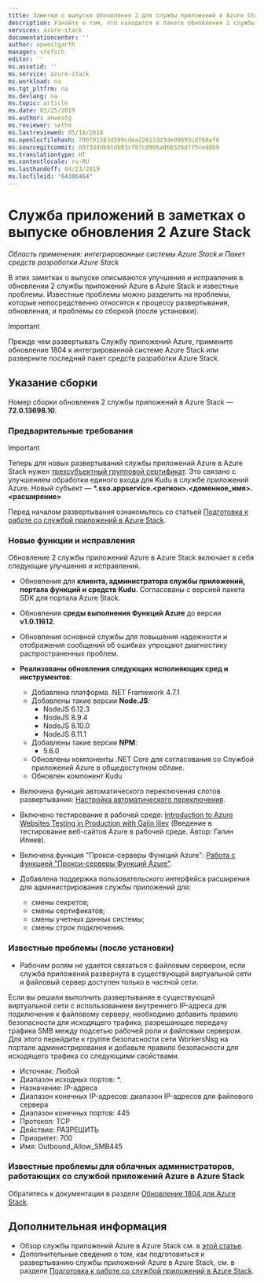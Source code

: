 ```yaml
---
title: Заметки о выпуске обновления 2 для службы приложений в Azure Stack | Документация Майкрософт
description: Узнайте о том, что находится в пакете обновления 2 службы приложений в Azure Stack, об известных проблемах и откуда скачать обновление.
services: azure-stack
documentationcenter: ''
author: apwestgarth
manager: stefsch
editor: ''
ms.assetid: ''
ms.service: azure-stack
ms.workload: na
ms.tgt_pltfrm: na
ms.devlang: na
ms.topic: article
ms.date: 03/25/2019
ms.author: anwestg
ms.reviewer: sethm
ms.lastreviewed: 05/18/2018
ms.openlocfilehash: 790f01583d589cdea226133d3ded9693cdf68af0
ms.sourcegitcommit: 0973dddb81db03cf07c8966ad66526d775ced8b9
ms.translationtype: HT
ms.contentlocale: ru-RU
ms.lasthandoff: 04/23/2019
ms.locfileid: "64306464"
---
```

# <a name="app-service-on-azure-stack-update-2-release-notes"></a>Служба приложений в заметках о выпуске обновления 2 Azure Stack

*Область применения: интегрированные системы Azure Stack и Пакет средств разработки Azure Stack*

В этих заметках о выпуске описываются улучшения и исправления в обновлении 2 службы приложений Azure в Azure Stack и известные проблемы. Известные проблемы можно разделить на проблемы, которые непосредственно относятся к процессу развертывания, обновления, и проблемы со сборкой (после установки).

> [!IMPORTANT]
> Прежде чем развертывать Cлужбу приложений Azure, примените обновление 1804 к интегрированной системе Azure Stack или разверните последний пакет средств разработки Azure Stack.
>
>

## <a name="build-reference"></a>Указание сборки

Номер сборки обновления 2 службы приложений в Azure Stack — **72.0.13698.10**.

### <a name="prerequisites"></a>Предварительные требования

> [!IMPORTANT]
> Теперь для новых развертываний службы приложений Azure в Azure Stack нужен [трехсубъектный групповой сертификат](azure-stack-app-service-before-you-get-started.md#get-certificates). Это связано с улучшением обработки единого входа для Kudu в службе приложений Azure. Новый субъект — **\*.sso.appservice.\<регион\>.\<доменное_имя\>.\<расширение\>**
>
>

Перед началом развертывания ознакомьтесь со статьей [Подготовка к работе со службой приложений в Azure Stack](azure-stack-app-service-before-you-get-started.md).

### <a name="new-features-and-fixes"></a>Новые функции и исправления

Обновление 2 службы приложений Azure в Azure Stack включает в себя следующие улучшения и исправления.

- Обновления для **клиента, администратора службы приложений, портала функций и средств Kudu**. Согласованы с версией пакета SDK для портала Azure Stack.

- Обновления **среды выполнения Функций Azure** до версии **v1.0.11612**.

- Обновления основной службы для повышения надежности и отображения сообщений об ошибках упрощают диагностику распространенных проблем.

- **Реализованы обновления следующих исполняющих сред и инструментов**:
  - Добавлена платформа .NET Framework 4.7.1
  - Добавлены такие версии **Node.JS**:
    - NodeJS 6.12.3
    - NodeJS 8.9.4
    - NodeJS 8.10.0
    - NodeJS 8.11.1
  - Добавлены такие версии **NPM**:
    - 5.6.0
  - Обновлены компоненты .NET Core для согласования со Службой приложений Azure в общедоступном облаке.
  - Обновлен компонент Kudu

- Включена функция автоматического переключения слотов развертывания: [Настройка автоматического переключения](https://docs.microsoft.com/azure/app-service/deploy-staging-slots#configure-auto-swap).

- Включено тестирование в рабочей среде: [Introduction to Azure Websites Testing in Production with Galin Iliev](https://azure.microsoft.com/resources/videos/introduction-to-azure-websites-testing-in-production-with-galin-iliev/) (Введение в тестирование веб-сайтов Azure в рабочей среде. Автор: Галин Илиев).

- Включена функция "Прокси-серверы Функций Azure": [Работа с функцией "Прокси-серверы Функций Azure"](https://docs.microsoft.com/azure/azure-functions/functions-proxies).

- Добавлена поддержка пользовательского интерфейса расширения для администрирования службы приложений для:
  - смены секретов;
  - смены сертификатов;
  - смены учетных данных системы;
  - смены строк подключения.

### <a name="known-issues-post-installation"></a>Известные проблемы (после установки)

- Рабочим ролям не удается связаться с файловым сервером, если служба приложений развернута в существующей виртуальной сети и файловый сервер доступен только в частной сети.

Если вы решили выполнить развертывание в существующей виртуальной сети с использованием внутреннего IP-адреса для подключения к файловому серверу, необходимо добавить правило безопасности для исходящего трафика, разрешающее передачу трафика SMB между подсетью рабочей роли и файловым сервером. Для этого перейдите к группе безопасности сети WorkersNsg на портале администрирования и добавьте правило безопасности для исходящего трафика со следующими свойствами.
* Источник: Любой
* Диапазон исходных портов: *.
* Назначение: IP-адреса
* Диапазон конечных IP-адресов: диапазон IP-адресов для файлового сервера
* Диапазон конечных портов: 445
* Протокол: TCP
* Действие: РАЗРЕШИТЬ
* Приоритет: 700
* Имя: Outbound_Allow_SMB445

### <a name="known-issues-for-cloud-admins-operating-azure-app-service-on-azure-stack"></a>Известные проблемы для облачных администраторов, работающих со службой приложений Azure в Azure Stack

Обратитесь к документации в разделе [Обновление 1804 для Azure Stack](azure-stack-update-1903.md).

## <a name="next-steps"></a>Дополнительная информация

- Обзор службы приложений Azure в Azure Stack см. в [этой статье](azure-stack-app-service-overview.md).
- Дополнительные сведения о том, как подготовиться к развертыванию службы приложений Azure в Azure Stack, см. в разделе [Подготовка к работе со службой приложений в Azure Stack](azure-stack-app-service-before-you-get-started.md).
